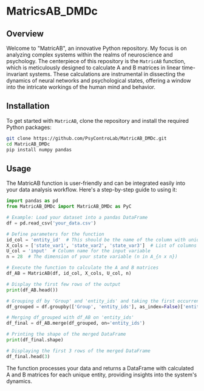 # MatricsAB_DMDc
## Overview
Welcome to "MatricAB", an innovative Python repository. My focus is on analyzing complex systems within the realms of neuroscience and psychology. The centerpiece of this repository is the `MatricAB` function, which is meticulously designed to calculate A and B matrices in linear time-invariant systems. These calculations are instrumental in dissecting the dynamics of neural networks and psychological states, offering a window into the intricate workings of the human mind and behavior.


## Installation
To get started with `MatricAB`, clone the repository and install the required Python packages:
```bash
git clone https://github.com/PsyControLab/MatricAB_DMDc.git
cd MatricAB_DMDc
pip install numpy pandas
```
## Usage
The MatricAB function is user-friendly and can be integrated easily into your data analysis workflow. Here's a step-by-step guide to using it:

```python
import pandas as pd
from MatricAB_DMDc import MatricAB_DMDc as PyC

# Example: Load your dataset into a pandas DataFrame
df = pd.read_csv('your_data.csv')

# Define parameters for the function
id_col = 'entity_id'  # This should be the name of the column with unique identifiers in your dataset
X_cols = ['state_var1', 'state_var2', 'state_var3']  # List of columns representing state variables
U_col = 'input'  # Column name for the input variable
n = 28  # The dimension of your state variable (n in A_{n x n})

# Execute the function to calculate the A and B matrices
df_AB = MatricAB(df, id_col, X_cols, U_col, n)

# Display the first few rows of the output
print(df_AB.head())

# Grouping df by 'Group' and 'entity_ids' and taking the first occurrence
df_grouped = df.groupby(['Group', 'entity_ids'], as_index=False)['entity_ids'].first()

# Merging df_grouped with df_AB on 'entity_ids'
df_final = df_AB.merge(df_grouped, on='entity_ids')

# Printing the shape of the merged DataFrame
print(df_final.shape)

# Displaying the first 3 rows of the merged DataFrame
df_final.head(3)

```
The function processes your data and returns a DataFrame with calculated A and B matrices for each unique entity, providing insights into the system's dynamics.
